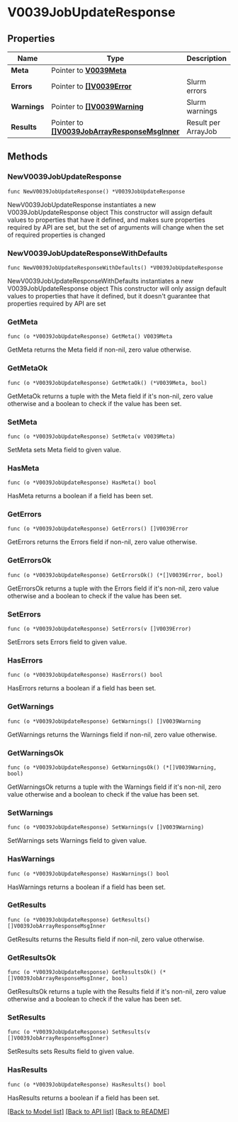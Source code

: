 # V0039JobUpdateResponse

## Properties

Name | Type | Description | Notes
------------ | ------------- | ------------- | -------------
**Meta** | Pointer to [**V0039Meta**](V0039Meta.md) |  | [optional] 
**Errors** | Pointer to [**[]V0039Error**](V0039Error.md) | Slurm errors | [optional] 
**Warnings** | Pointer to [**[]V0039Warning**](V0039Warning.md) | Slurm warnings | [optional] 
**Results** | Pointer to [**[]V0039JobArrayResponseMsgInner**](V0039JobArrayResponseMsgInner.md) | Result per ArrayJob | [optional] 

## Methods

### NewV0039JobUpdateResponse

`func NewV0039JobUpdateResponse() *V0039JobUpdateResponse`

NewV0039JobUpdateResponse instantiates a new V0039JobUpdateResponse object
This constructor will assign default values to properties that have it defined,
and makes sure properties required by API are set, but the set of arguments
will change when the set of required properties is changed

### NewV0039JobUpdateResponseWithDefaults

`func NewV0039JobUpdateResponseWithDefaults() *V0039JobUpdateResponse`

NewV0039JobUpdateResponseWithDefaults instantiates a new V0039JobUpdateResponse object
This constructor will only assign default values to properties that have it defined,
but it doesn't guarantee that properties required by API are set

### GetMeta

`func (o *V0039JobUpdateResponse) GetMeta() V0039Meta`

GetMeta returns the Meta field if non-nil, zero value otherwise.

### GetMetaOk

`func (o *V0039JobUpdateResponse) GetMetaOk() (*V0039Meta, bool)`

GetMetaOk returns a tuple with the Meta field if it's non-nil, zero value otherwise
and a boolean to check if the value has been set.

### SetMeta

`func (o *V0039JobUpdateResponse) SetMeta(v V0039Meta)`

SetMeta sets Meta field to given value.

### HasMeta

`func (o *V0039JobUpdateResponse) HasMeta() bool`

HasMeta returns a boolean if a field has been set.

### GetErrors

`func (o *V0039JobUpdateResponse) GetErrors() []V0039Error`

GetErrors returns the Errors field if non-nil, zero value otherwise.

### GetErrorsOk

`func (o *V0039JobUpdateResponse) GetErrorsOk() (*[]V0039Error, bool)`

GetErrorsOk returns a tuple with the Errors field if it's non-nil, zero value otherwise
and a boolean to check if the value has been set.

### SetErrors

`func (o *V0039JobUpdateResponse) SetErrors(v []V0039Error)`

SetErrors sets Errors field to given value.

### HasErrors

`func (o *V0039JobUpdateResponse) HasErrors() bool`

HasErrors returns a boolean if a field has been set.

### GetWarnings

`func (o *V0039JobUpdateResponse) GetWarnings() []V0039Warning`

GetWarnings returns the Warnings field if non-nil, zero value otherwise.

### GetWarningsOk

`func (o *V0039JobUpdateResponse) GetWarningsOk() (*[]V0039Warning, bool)`

GetWarningsOk returns a tuple with the Warnings field if it's non-nil, zero value otherwise
and a boolean to check if the value has been set.

### SetWarnings

`func (o *V0039JobUpdateResponse) SetWarnings(v []V0039Warning)`

SetWarnings sets Warnings field to given value.

### HasWarnings

`func (o *V0039JobUpdateResponse) HasWarnings() bool`

HasWarnings returns a boolean if a field has been set.

### GetResults

`func (o *V0039JobUpdateResponse) GetResults() []V0039JobArrayResponseMsgInner`

GetResults returns the Results field if non-nil, zero value otherwise.

### GetResultsOk

`func (o *V0039JobUpdateResponse) GetResultsOk() (*[]V0039JobArrayResponseMsgInner, bool)`

GetResultsOk returns a tuple with the Results field if it's non-nil, zero value otherwise
and a boolean to check if the value has been set.

### SetResults

`func (o *V0039JobUpdateResponse) SetResults(v []V0039JobArrayResponseMsgInner)`

SetResults sets Results field to given value.

### HasResults

`func (o *V0039JobUpdateResponse) HasResults() bool`

HasResults returns a boolean if a field has been set.


[[Back to Model list]](../README.md#documentation-for-models) [[Back to API list]](../README.md#documentation-for-api-endpoints) [[Back to README]](../README.md)


